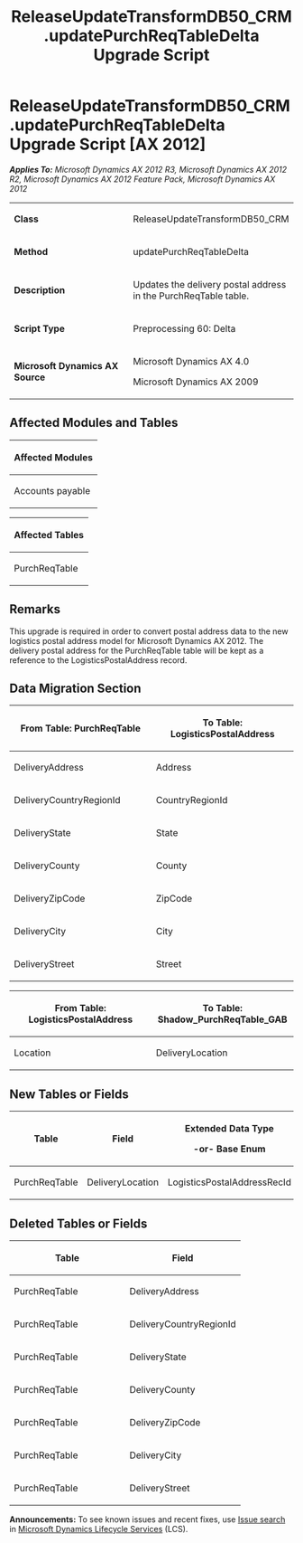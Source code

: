 ﻿---
title: ReleaseUpdateTransformDB50_CRM.updatePurchReqTableDelta Upgrade Script
TOCTitle: ReleaseUpdateTransformDB50_CRM.updatePurchReqTableDelta Upgrade Script
ms:assetid: eb0f6a57-47b3-30b5-71d6-921864523627
ms:mtpsurl: https://msdn.microsoft.com/en-us/library/JJ719907(v=AX.60)
ms:contentKeyID: 49711980
ms.date: 05/18/2015
mtps_version: v=AX.60
---

# ReleaseUpdateTransformDB50\_CRM.updatePurchReqTableDelta Upgrade Script [AX 2012]


_**Applies To:** Microsoft Dynamics AX 2012 R3, Microsoft Dynamics AX 2012 R2, Microsoft Dynamics AX 2012 Feature Pack, Microsoft Dynamics AX 2012_

<table>
<colgroup>
<col style="width: 50%" />
<col style="width: 50%" />
</colgroup>
<tbody>
<tr class="odd">
<td><p><strong>Class</strong></p></td>
<td><p>ReleaseUpdateTransformDB50_CRM</p></td>
</tr>
<tr class="even">
<td><p><strong>Method</strong></p></td>
<td><p>updatePurchReqTableDelta</p></td>
</tr>
<tr class="odd">
<td><p><strong>Description</strong></p></td>
<td><p>Updates the delivery postal address in the PurchReqTable table.</p></td>
</tr>
<tr class="even">
<td><p><strong>Script Type</strong></p></td>
<td><p>Preprocessing 60: Delta</p></td>
</tr>
<tr class="odd">
<td><p><strong>Microsoft Dynamics AX Source</strong></p></td>
<td><p>Microsoft Dynamics AX 4.0</p>
<p>Microsoft Dynamics AX 2009</p></td>
</tr>
</tbody>
</table>


## Affected Modules and Tables

<table>
<colgroup>
<col style="width: 100%" />
</colgroup>
<thead>
<tr class="header">
<th><p>Affected Modules</p></th>
</tr>
</thead>
<tbody>
<tr class="odd">
<td><p>Accounts payable</p></td>
</tr>
</tbody>
</table>


<table>
<colgroup>
<col style="width: 100%" />
</colgroup>
<thead>
<tr class="header">
<th><p>Affected Tables</p></th>
</tr>
</thead>
<tbody>
<tr class="odd">
<td><p>PurchReqTable</p></td>
</tr>
</tbody>
</table>


## Remarks

This upgrade is required in order to convert postal address data to the new logistics postal address model for Microsoft Dynamics AX 2012. The delivery postal address for the PurchReqTable table will be kept as a reference to the LogisticsPostalAddress record.

## Data Migration Section

<table>
<colgroup>
<col style="width: 50%" />
<col style="width: 50%" />
</colgroup>
<thead>
<tr class="header">
<th><p>From Table: PurchReqTable</p></th>
<th><p>To Table: LogisticsPostalAddress</p></th>
</tr>
</thead>
<tbody>
<tr class="odd">
<td><p>DeliveryAddress</p></td>
<td><p>Address</p></td>
</tr>
<tr class="even">
<td><p>DeliveryCountryRegionId</p></td>
<td><p>CountryRegionId</p></td>
</tr>
<tr class="odd">
<td><p>DeliveryState</p></td>
<td><p>State</p></td>
</tr>
<tr class="even">
<td><p>DeliveryCounty</p></td>
<td><p>County</p></td>
</tr>
<tr class="odd">
<td><p>DeliveryZipCode</p></td>
<td><p>ZipCode</p></td>
</tr>
<tr class="even">
<td><p>DeliveryCity</p></td>
<td><p>City</p></td>
</tr>
<tr class="odd">
<td><p>DeliveryStreet</p></td>
<td><p>Street</p></td>
</tr>
</tbody>
</table>


<table>
<colgroup>
<col style="width: 50%" />
<col style="width: 50%" />
</colgroup>
<thead>
<tr class="header">
<th><p>From Table: LogisticsPostalAddress</p></th>
<th><p>To Table: Shadow_PurchReqTable_GAB</p></th>
</tr>
</thead>
<tbody>
<tr class="odd">
<td><p>Location</p></td>
<td><p>DeliveryLocation</p></td>
</tr>
</tbody>
</table>


## New Tables or Fields

<table>
<colgroup>
<col style="width: 33%" />
<col style="width: 33%" />
<col style="width: 33%" />
</colgroup>
<thead>
<tr class="header">
<th><p>Table</p></th>
<th><p>Field</p></th>
<th><p>Extended Data Type</p>
<p>-or- Base Enum</p></th>
</tr>
</thead>
<tbody>
<tr class="odd">
<td><p>PurchReqTable</p></td>
<td><p>DeliveryLocation</p></td>
<td><p>LogisticsPostalAddressRecId</p></td>
</tr>
</tbody>
</table>


## Deleted Tables or Fields

<table>
<colgroup>
<col style="width: 50%" />
<col style="width: 50%" />
</colgroup>
<thead>
<tr class="header">
<th><p>Table</p></th>
<th><p>Field</p></th>
</tr>
</thead>
<tbody>
<tr class="odd">
<td><p>PurchReqTable</p></td>
<td><p>DeliveryAddress</p></td>
</tr>
<tr class="even">
<td><p>PurchReqTable</p></td>
<td><p>DeliveryCountryRegionId</p></td>
</tr>
<tr class="odd">
<td><p>PurchReqTable</p></td>
<td><p>DeliveryState</p></td>
</tr>
<tr class="even">
<td><p>PurchReqTable</p></td>
<td><p>DeliveryCounty</p></td>
</tr>
<tr class="odd">
<td><p>PurchReqTable</p></td>
<td><p>DeliveryZipCode</p></td>
</tr>
<tr class="even">
<td><p>PurchReqTable</p></td>
<td><p>DeliveryCity</p></td>
</tr>
<tr class="odd">
<td><p>PurchReqTable</p></td>
<td><p>DeliveryStreet</p></td>
</tr>
</tbody>
</table>

  
**Announcements:** To see known issues and recent fixes, use [Issue search](http://go.microsoft.com/fwlink/?linkid=389258) in [Microsoft Dynamics Lifecycle Services](http://go.microsoft.com/fwlink/?linkid=306505) (LCS).

